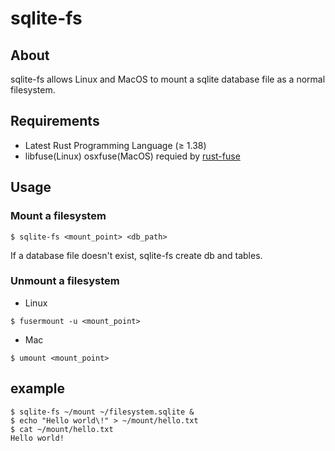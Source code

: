 # sqlite-fs

## About

sqlite-fs allows Linux and MacOS to mount a sqlite database file as a normal filesystem.

## Requirements

- Latest Rust Programming Language (≥ 1.38)
- libfuse(Linux) osxfuse(MacOS) requied by [rust-fuse](https://github.com/zargony/rust-fuse)

## Usage
### Mount a filesystem

```
$ sqlite-fs <mount_point> <db_path>
```

If a database file doesn't exist, sqlite-fs create db and tables.

### Unmount a filesystem

- Linux

```
$ fusermount -u <mount_point>
```

- Mac

```
$ umount <mount_point>
```

## example
```
$ sqlite-fs ~/mount ~/filesystem.sqlite &
$ echo "Hello world\!" > ~/mount/hello.txt
$ cat ~/mount/hello.txt
Hello world!
```


